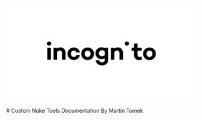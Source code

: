 <p align="center">
  <img src="https://github.com/Themolx/Incognito/blob/fd276e3c6b1346d9f0d8faf096a8d703a666e394/assets/logo.png?raw=true" alt="Logo">
</p>
# Custom Nuke Tools Documentation
By Martin Tomek
